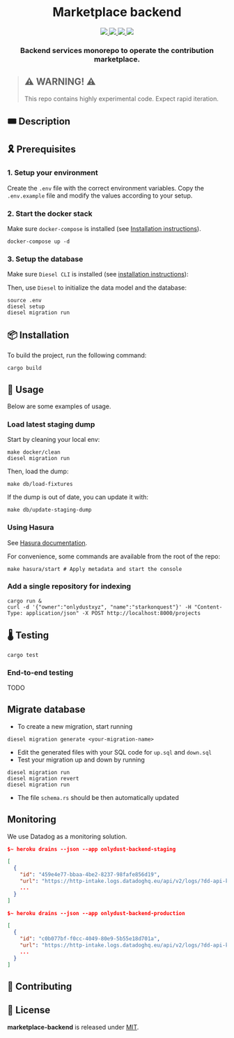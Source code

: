 <div align="center">
  <h1 align="center">Marketplace backend</h1>
  <p align="center">
    <a href="https://discord.gg/onlydust">
        <img src="https://img.shields.io/badge/Discord-6666FF?style=for-the-badge&logo=discord&logoColor=white">
    </a>
    <a href="https://twitter.com/intent/follow?screen_name=onlydust_xyz">
        <img src="https://img.shields.io/badge/Twitter-1DA1F2?style=for-the-badge&logo=twitter&logoColor=white">
    </a>
    <a href="https://contributions.onlydust.xyz/">
        <img src="https://img.shields.io/badge/Contribute-6A1B9A?style=for-the-badge&logo=notion&logoColor=white">
    </a>
    <a href="https://codecov.io/gh/onlydustxyz/marketplace-backend" > 
        <img src="https://img.shields.io/codecov/c/gh/onlydustxyz/marketplace-backend?style=for-the-badge&token=BCU5QG0IFJ"/>
    </a>
  </p>
  
  <h3 align="center">Backend services monorepo to operate the contribution marketplace.</h3>

</h3>
</div>

> ## ⚠️ WARNING! ⚠️
>
> This repo contains highly experimental code.
> Expect rapid iteration.

## 🎟️ Description

## 🎗️ Prerequisites

### 1. Setup your environment

Create the `.env` file with the correct environment variables.
Copy the `.env.example` file and modify the values according to your setup.

### 2. Start the docker stack

Make sure `docker-compose` is installed (see [Installation instructions](https://docs.docker.com/compose/install/)).

```
docker-compose up -d
```

### 3. Setup the database

Make sure `Diesel CLI` is installed (see [installation instructions](https://diesel.rs/guides/getting-started)):

Then, use `Diesel` to initialize the data model and the database:

```
source .env
diesel setup
diesel migration run
```

## 📦 Installation

To build the project, run the following command:

```
cargo build
```

## 🔬 Usage

Below are some examples of usage.

### Load latest staging dump

Start by cleaning your local env:

```
make docker/clean
diesel migration run
```

Then, load the dump:

```
make db/load-fixtures
```

If the dump is out of date, you can update it with:

```
make db/update-staging-dump
```

### Using Hasura

See [Hasura documentation](./hasura).

For convenience, some commands are available from the root of the repo:

```
make hasura/start # Apply metadata and start the console
```

### Add a single repository for indexing

```
cargo run &
curl -d '{"owner":"onlydustxyz", "name":"starkonquest"}' -H "Content-Type: application/json" -X POST http://localhost:8000/projects
```

## 🌡️ Testing

```
cargo test
```

### End-to-end testing

TODO

## Migrate database

-   To create a new migration, start running

```
diesel migration generate <your-migration-name>
```

-   Edit the generated files with your SQL code for `up.sql` and `down.sql`
-   Test your migration up and down by running

```
diesel migration run
diesel migration revert
diesel migration run
```

-   The file `schema.rs` should be then automatically updated

## Monitoring

We use Datadog as a monitoring solution.

```json
$~ heroku drains --json --app onlydust-backend-staging

[
  {
    "id": "459e4e77-bbaa-4be2-8237-98fafe856d19",
    "url": "https://http-intake.logs.datadoghq.eu/api/v2/logs/?dd-api-key=$API_KEY&ddsource=heroku&env=staging&service=marketplace-backend&host=staging.api.onlydust.xyz",
    ...
  }
]
```

```json
$~ heroku drains --json --app onlydust-backend-production

[
  {
    "id": "c0b077bf-f0cc-4049-80e9-5b55e18d701a",
    "url": "https://http-intake.logs.datadoghq.eu/api/v2/logs/?dd-api-key=$API_KEY&ddsource=heroku&env=production&service=marketplace-backend&host=api.onlydust.xyz",
    ...
  }
]
```

## 🫶 Contributing

## 📄 License

**marketplace-backend** is released under [MIT](LICENSE).
